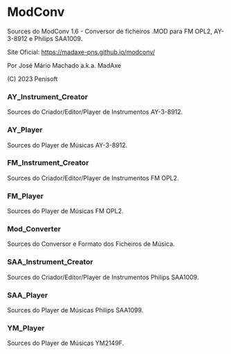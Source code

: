 # ModConv
Sources do ModConv 1.6 - 
Conversor de ficheiros .MOD para FM OPL2, AY-3-8912 e Philips SAA1009.

Site Oficial: https://madaxe-pns.github.io/modconv/

Por José Mário Machado a.k.a. MadAxe

(C) 2023 Penisoft

### AY_Instrument_Creator
Sources do Criador/Editor/Player de Instrumentos AY-3-8912.

### AY_Player
Sources do Player de Músicas AY-3-8912.

### FM_Instrument_Creator
Sources do Criador/Editor/Player de Instrumentos FM OPL2.

### FM_Player
Sources do Player de Músicas FM OPL2.

### Mod_Converter
Sources do Conversor e Formato dos Ficheiros de Música.

### SAA_Instrument_Creator
Sources do Criador/Editor/Player de Instrumentos Philips SAA1009.

### SAA_Player
Sources do Player de Músicas Philips SAA1099.

### YM_Player
Sources do Player de Músicas YM2149F.
